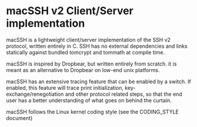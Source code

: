 # macSSH v2 Client/Server implementation

macSSH is a lightweight client/server implementation of the SSH v2 protocol, written entirely in C. SSH has no external dependencies and links statically against bundled tomcrypt and tommath at compile time.

macSSH is inspired by Dropbear, but written entirely from scratch. it is meant as an alternative to Dropbear on low-end unix platforms.

macSSH has an extensive tracing feature that can be enabled by a switch. If enabled, this feature will trace print initialization, key-exchange/renegotiation and other protocol related steps, so that the end user has a better understanding of what goes on behind the curtain.

macSSH follows the Linux kernel coding style (see the CODING_STYLE document)
